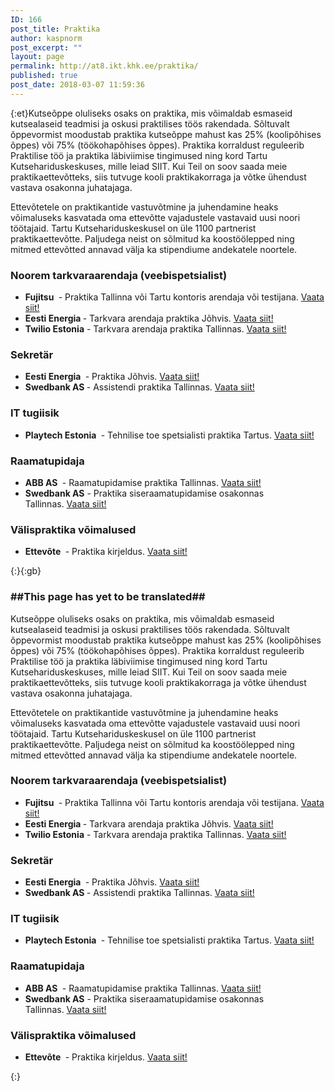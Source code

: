 ```yaml
---
ID: 166
post_title: Praktika
author: kaspnorm
post_excerpt: ""
layout: page
permalink: http://at8.ikt.khk.ee/praktika/
published: true
post_date: 2018-03-07 11:59:36
---
```

{:et}Kutseõppe oluliseks osaks on praktika, mis võimaldab esmaseid kutsealaseid teadmisi ja oskusi praktilises töös rakendada. Sõltuvalt õppevormist moodustab praktika kutseõppe mahust kas 25% (koolipõhises õppes) või 75% (töökohapõhises õppes). Praktika korraldust reguleerib Praktilise töö ja praktika läbiviimise tingimused ning kord Tartu Kutsehariduskeskuses, mille leiad SIIT. Kui Teil on soov saada meie praktikaettevõtteks, siis tutvuge kooli praktikakorraga ja võtke ühendust vastava osakonna juhatajaga.

Ettevõtetele on praktikantide vastuvõtmine ja juhendamine heaks võimaluseks kasvatada oma ettevõtte vajadustele vastavaid uusi noori töötajaid. Tartu Kutsehariduskeskusel on üle 1100 partnerist praktikaettevõtte. Paljudega neist on sõlmitud ka koostöölepped ning mitmed ettevõtted annavad välja ka stipendiume andekatele noortele.

<section id="content12-1e" class="mbr-section article content12 cid-qLBdC3oald">
<div class="container">
<div class="media-container-row">
<div class="mbr-text counter-container col-12 col-md-8 mbr-fonts-style display-7">
<h3><strong>Noorem tarkvaraarendaja (veebispetsialist)</strong></h3>
<ul>
 	<li><strong>Fujitsu </strong> - Praktika Tallinna või Tartu kontoris arendaja või testijana. <a href="https://www.cv.ee/toopakkumine/fujitsu-estonia-as/testija-praktika-f3544158.html" target="_blank" rel="noopener">Vaata siit!</a></li>
 	<li><strong>Eesti Energia </strong>- Tarkvara arendaja praktika Jõhvis. <a href="https://www.cv.ee/toopakkumine/eesti-energia-as/tarkvara-arendaja-praktika-f3528896.html" target="_blank" rel="noopener">Vaata siit!</a></li>
 	<li><strong>Twilio Estonia</strong> - Tarkvara arendaja praktika Tallinnas. <a href="https://www.cv.ee/job-ad/twilio-estonia/software-engineer-intern-realtime-data-f3548820.html" target="_blank" rel="noopener">Vaata siit!</a></li>
</ul>
</div>
</div>
</div>
</section><section id="content12-1f" class="mbr-section article content12 cid-qLBeYTfcvq">
<div class="container">
<div class="media-container-row">
<div class="mbr-text counter-container col-12 col-md-8 mbr-fonts-style display-7">
<h3><b>Sekretär</b></h3>
<ul>
 	<li><strong>Eesti Energia </strong> - Praktika Jõhvis. <a href="https://www.cv.ee/toopakkumine/eesti-energia-as/sekretari-praktika-f3550374.html" target="_blank" rel="noopener">Vaata siit!</a></li>
 	<li><strong>Swedbank AS </strong>- Assistendi praktika Tallinnas. <a href="https://www.cv.ee/toopakkumine/swedbank-as/praktikant-assistendi-rolli-f3529834.html" target="_blank" rel="noopener">Vaata siit!</a></li>
</ul>
<h3><strong>IT tugiisik</strong></h3>
<ul>
 	<li><strong>Playtech Estonia </strong> - Tehnilise toe spetsialisti praktika Tartus. <a href="http://playtech.ee/?nav=Internships" target="_blank" rel="noopener">Vaata siit!</a></li>
</ul>
<h3><strong>Raamatupidaja</strong></h3>
<ul>
 	<li><strong>ABB AS </strong> - Raamatupidamise praktika Tallinnas. <a href="https://www.cv.ee/toopakkumine/abb-as/raamatupidamise-praktikant-f3550862.html" target="_blank" rel="noopener">Vaata siit!</a></li>
 	<li><strong>Swedbank AS</strong> - Praktika siseraamatupidamise osakonnas Tallinnas. <a href="https://www.cv.ee/toopakkumine/swedbank-as/praktikant-siseraamatupidamise-osakonda-f3529912.html" target="_blank" rel="noopener">Vaata siit!</a></li>
</ul>
<h3><strong>Välispraktika võimalused</strong></h3>
<ul>
 	<li><strong>Ettevõte </strong> - Praktika kirjeldus. <a href="https://at13.ikt.khk.ee/" target="_blank" rel="noopener">Vaata siit!</a></li>
</ul>
</div>
</div>
</div>
</section>{:}{:gb}<h3>##This page has yet to be translated##</h3>
Kutseõppe oluliseks osaks on praktika, mis võimaldab esmaseid kutsealaseid teadmisi ja oskusi praktilises töös rakendada. Sõltuvalt õppevormist moodustab praktika kutseõppe mahust kas 25% (koolipõhises õppes) või 75% (töökohapõhises õppes). Praktika korraldust reguleerib Praktilise töö ja praktika läbiviimise tingimused ning kord Tartu Kutsehariduskeskuses, mille leiad SIIT. Kui Teil on soov saada meie praktikaettevõtteks, siis tutvuge kooli praktikakorraga ja võtke ühendust vastava osakonna juhatajaga.

Ettevõtetele on praktikantide vastuvõtmine ja juhendamine heaks võimaluseks kasvatada oma ettevõtte vajadustele vastavaid uusi noori töötajaid. Tartu Kutsehariduskeskusel on üle 1100 partnerist praktikaettevõtte. Paljudega neist on sõlmitud ka koostöölepped ning mitmed ettevõtted annavad välja ka stipendiume andekatele noortele.

<section id="content12-1e" class="mbr-section article content12 cid-qLBdC3oald">
<div class="container">
<div class="media-container-row">
<div class="mbr-text counter-container col-12 col-md-8 mbr-fonts-style display-7">
<h3><strong>Noorem tarkvaraarendaja (veebispetsialist)</strong></h3>
<ul>
 	<li><strong>Fujitsu </strong> - Praktika Tallinna või Tartu kontoris arendaja või testijana. <a href="https://www.cv.ee/toopakkumine/fujitsu-estonia-as/testija-praktika-f3544158.html" target="_blank" rel="noopener">Vaata siit!</a></li>
 	<li><strong>Eesti Energia </strong>- Tarkvara arendaja praktika Jõhvis. <a href="https://www.cv.ee/toopakkumine/eesti-energia-as/tarkvara-arendaja-praktika-f3528896.html" target="_blank" rel="noopener">Vaata siit!</a></li>
 	<li><strong>Twilio Estonia</strong> - Tarkvara arendaja praktika Tallinnas. <a href="https://www.cv.ee/job-ad/twilio-estonia/software-engineer-intern-realtime-data-f3548820.html" target="_blank" rel="noopener">Vaata siit!</a></li>
</ul>
</div>
</div>
</div>
</section><section id="content12-1f" class="mbr-section article content12 cid-qLBeYTfcvq">
<div class="container">
<div class="media-container-row">
<div class="mbr-text counter-container col-12 col-md-8 mbr-fonts-style display-7">
<h3><b>Sekretär</b></h3>
<ul>
 	<li><strong>Eesti Energia </strong> - Praktika Jõhvis. <a href="https://www.cv.ee/toopakkumine/eesti-energia-as/sekretari-praktika-f3550374.html" target="_blank" rel="noopener">Vaata siit!</a></li>
 	<li><strong>Swedbank AS </strong>- Assistendi praktika Tallinnas. <a href="https://www.cv.ee/toopakkumine/swedbank-as/praktikant-assistendi-rolli-f3529834.html" target="_blank" rel="noopener">Vaata siit!</a></li>
</ul>
<h3><strong>IT tugiisik</strong></h3>
<ul>
 	<li><strong>Playtech Estonia </strong> - Tehnilise toe spetsialisti praktika Tartus. <a href="http://playtech.ee/?nav=Internships" target="_blank" rel="noopener">Vaata siit!</a></li>
</ul>
<h3><strong>Raamatupidaja</strong></h3>
<ul>
 	<li><strong>ABB AS </strong> - Raamatupidamise praktika Tallinnas. <a href="https://www.cv.ee/toopakkumine/abb-as/raamatupidamise-praktikant-f3550862.html" target="_blank" rel="noopener">Vaata siit!</a></li>
 	<li><strong>Swedbank AS</strong> - Praktika siseraamatupidamise osakonnas Tallinnas. <a href="https://www.cv.ee/toopakkumine/swedbank-as/praktikant-siseraamatupidamise-osakonda-f3529912.html" target="_blank" rel="noopener">Vaata siit!</a></li>
</ul>
<h3><strong>Välispraktika võimalused</strong></h3>
<ul>
 	<li><strong>Ettevõte </strong> - Praktika kirjeldus. <a href="https://at13.ikt.khk.ee/" target="_blank" rel="noopener">Vaata siit!</a></li>
</ul>
</div>
</div>
</div>
</section>{:}